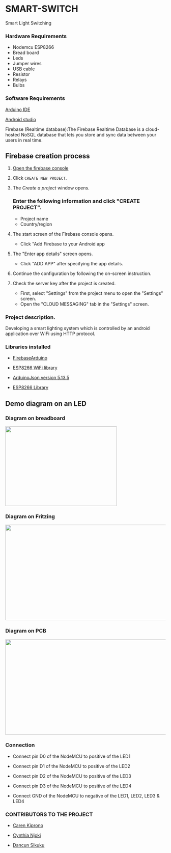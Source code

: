 # SMART-SWITCH
Smart Light Switching

### Hardware Requirements
- Nodemcu ESP8266 
- Bread board
- Leds
- Jumper wires
- USB cable
- Resistor
- Relays
- Bulbs

### Software Requirements
[Arduino IDE](https://www.arduino.cc/en/Main/Software)

[Android studio](https://developer.android.com/studio?gclid=Cj0KCQjw_dWGBhDAARIsAMcYuJxSorSzlaZerJVsB2MzHUj0hZ2O9gxSlPIMrYXx69GwbUY9qHFVLxkaApQ8EALw_wcB&gclsrc=aw.ds) 

Firebase (Realtime database):The Firebase Realtime Database is a cloud-hosted NoSQL database that lets you store and sync data between your users in real time.

## Firebase creation process
1. [Open the firebase console](https://console.firebase.google.com/?pli=1)

2. Click `CREATE NEW PROJECT`.
3. The *Create a project* window opens.

     ### Enter the following information and click "CREATE PROJECT".
   - Project name
   - Country/region
4. The start screen of the Firebase console opens.
   - Click "Add Firebase to your Android app
5. The "Enter app details" screen opens.   
    - Click "ADD APP" after specifying the app details.
6. Continue the configuration by following the on-screen instruction.

7. Check the server key after the project is created.
   - First, select "Settings" from the project menu to open the "Settings" screen.
   - Open the "CLOUD MESSAGING" tab in the "Settings" screen.
   
### Project description.
Developing a smart lighting system which is controlled by an android application  over WiFi using HTTP protocol.

### Libraries installed

- [FirebaseArduino](https://github.com/FirebaseExtended/firebase-arduino)

- [ESP8266 WiFi library](https://github.com/ekstrand/SerialESP8266wifi/archive/master.zip)

- [ArduinoJson version 5.13.5](https://arduinojson.org/v5/doc/installation/) 

- [ESP8266 Library](https://github.com/esp8266/Arduino)

## Demo diagram on an LED

### Diagram on breadboard
<p align="centre">
<image src="https://github.com/ilabafrica-IoTlab/SMART-SWITCH/blob/Develop/Images/Node%20MCU%20Working.jpg" 
width="350" height="250">



### Diagram on Fritzing  
<image src="https://github.com/ilabafrica-IoTlab/SMART-SWITCH/blob/Develop/Images/NodeMCU%20Connection_bb.jpg"
width="600" height="300">

### Diagram on PCB
<image src="https://github.com/ilabafrica-IoTlab/SMART-SWITCH/blob/Develop/Images/NodeMCU%20Connection_pcb.jpg"
width="600" height="300">
</p>


### Connection
+ Connect pin D0 of the NodeMCU to positive of the LED1

+ Connect pin D1 of the NodeMCU to positive of the LED2

+ Connect pin D2 of the NodeMCU to positive of the LED3

+ Connect pin D3 of the NodeMCU to positive of the LED4

+ Connect GND of the NodeMCU to negative of the LED1, LED2, LED3 & LED4

### CONTRIBUTORS TO THE PROJECT
+ [Caren Kiprono](https://github.com/KARENKIP)

+ [Cynthia Njoki](https://github.com/NjokiCynthia)

+ [Dancun Sikuku](https://github.com/dancansikuku94)



